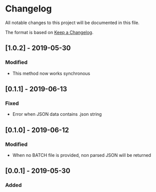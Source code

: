 # Changelog
All notable changes to this project will be documented in this file.

The format is based on [Keep a Changelog](https://keepachangelog.com/en/1.0.0/).

## [1.0.2] - 2019-05-30
### Modified
 - This method now works synchronous

## [0.1.1] - 2019-06-13
### Fixed
 - Error when JSON data contains .json string


## [0.1.0] - 2019-06-12
### Modified
 - When no BATCH file is provided, non parsed JSON will be returned

## [0.0.1] - 2019-05-30
### Added
